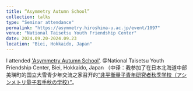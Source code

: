 ```yaml
---
title: “Asymmetry Autumn School”
collection: talks
type: "Seminar attendance"
permalink: "https://asymmetry.hiroshima-u.ac.jp/event/1097"
venue: "National Taisetsu Youth Friendship Center"
date: 2024.09.20-2024.09.23
location: "Biei, Hokkaido, Japan"
---
```


I attended ['Asymmetry Autumn School'](https://asymmetry.hiroshima-u.ac.jp/event/1097). @National Taisetsu Youth Friendship Center, Biei, Hokkaido, Japan
（中译：我参加了在日本北海道中部美瑛町的国立大雪青少年交流之家召开的[”非平衡量子青年研究者秋季学校（アシンメトリ量子若手秋の学校）”](https://asymmetry.hiroshima-u.ac.jp/event/1097)。

